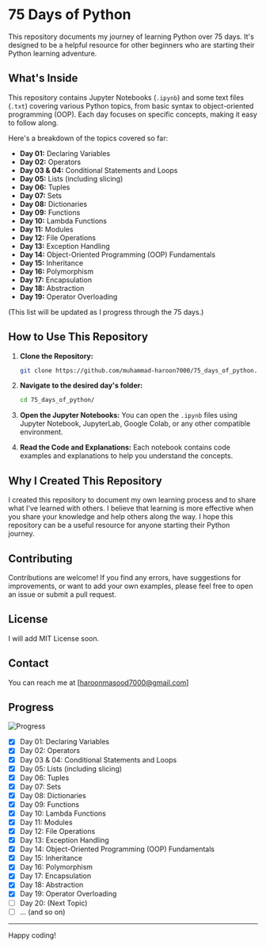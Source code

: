 # 75 Days of Python

This repository documents my journey of learning Python over 75 days. It's designed to be a helpful resource for other beginners who are starting their Python learning adventure.

## What's Inside

This repository contains Jupyter Notebooks (`.ipynb`) and some text files (`.txt`) covering various Python topics, from basic syntax to object-oriented programming (OOP). Each day focuses on specific concepts, making it easy to follow along.

Here's a breakdown of the topics covered so far:

- **Day 01:** Declaring Variables
- **Day 02:** Operators
- **Day 03 & 04:** Conditional Statements and Loops
- **Day 05:** Lists (including slicing)
- **Day 06:** Tuples
- **Day 07:** Sets
- **Day 08:** Dictionaries
- **Day 09:** Functions
- **Day 10:** Lambda Functions
- **Day 11:** Modules
- **Day 12:** File Operations
- **Day 13:** Exception Handling
- **Day 14:** Object-Oriented Programming (OOP) Fundamentals
- **Day 15:** Inheritance
- **Day 16:** Polymorphism
- **Day 17:** Encapsulation
- **Day 18:** Abstraction
- **Day 19:** Operator Overloading

(This list will be updated as I progress through the 75 days.)

## How to Use This Repository

1.  **Clone the Repository:**

    ```bash
    git clone https://github.com/muhammad-haroon7000/75_days_of_python.git
    ```

2.  **Navigate to the desired day's folder:**

    ```bash
    cd 75_days_of_python/
    ```

3.  **Open the Jupyter Notebooks:** You can open the `.ipynb` files using Jupyter Notebook, JupyterLab, Google Colab, or any other compatible environment.

4.  **Read the Code and Explanations:** Each notebook contains code examples and explanations to help you understand the concepts.

## Why I Created This Repository

I created this repository to document my own learning process and to share what I've learned with others. I believe that learning is more effective when you share your knowledge and help others along the way. I hope this repository can be a useful resource for anyone starting their Python journey.

## Contributing

Contributions are welcome! If you find any errors, have suggestions for improvements, or want to add your own examples, please feel free to open an issue or submit a pull request.

## License

I will add MIT License soon.

## Contact

You can reach me at [haroonmasood7000@gmail.com]

## Progress

![Progress](https://img.shields.io/badge/Progress-23%25-green)

- [x] Day 01: Declaring Variables
- [x] Day 02: Operators
- [x] Day 03 & 04: Conditional Statements and Loops
- [x] Day 05: Lists (including slicing)
- [x] Day 06: Tuples
- [x] Day 07: Sets
- [x] Day 08: Dictionaries
- [x] Day 09: Functions
- [x] Day 10: Lambda Functions
- [x] Day 11: Modules
- [x] Day 12: File Operations
- [x] Day 13: Exception Handling
- [x] Day 14: Object-Oriented Programming (OOP) Fundamentals
- [x] Day 15: Inheritance
- [x] Day 16: Polymorphism
- [x] Day 17: Encapsulation
- [x] Day 18: Abstraction
- [x] Day 19: Operator Overloading
- [ ] Day 20: (Next Topic)
- [ ] ... (and so on)

---

Happy coding!
